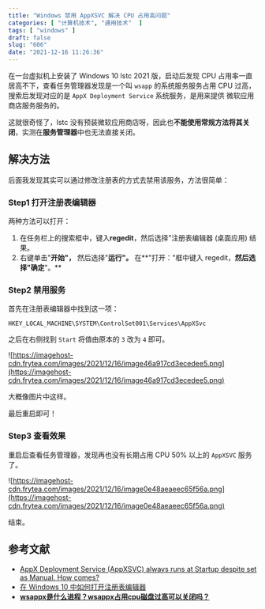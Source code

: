 ```yaml
---
title: "Windows 禁用 AppXSVC 解决 CPU 占用高问题"
categories: [ "计算机技术", "通用技术"  ]
tags: [ "windows" ]
draft: false
slug: "606"
date: "2021-12-16 11:26:36"
---
```


在一台虚拟机上安装了 Windows 10 lstc 2021 版，启动后发现 CPU 占用率一直居高不下，查看任务管理器发现是一个叫 `wsapp` 的系统服务服务占用 CPU 过高，搜索后发现对应的是 `AppX Deployment Service` 系统服务，是用来提供 微软应用商店服务服务的。

这就很奇怪了，lstc 没有预装微软应用商店呀，因此也**不能使用常规方法将其关闭**，实测在**服务管理器**中也无法直接关闭。

## 解决方法

后面我发现其实可以通过修改注册表的方式去禁用该服务，方法很简单：

### Step1 打开注册表编辑器

两种方法可以打开：

1. 在任务栏上的搜索框中，键入**regedit**，然后选择"注册表编辑器 (桌面应用) 结果。
2. 右键单击"**开始"，** 然后选择"**运行"。** 在**"打开："框中键入 regedit，**然后选择"确定**"。**

### Step2 禁用服务

首先在注册表编辑器中找到这一项：

`HKEY_LOCAL_MACHINE\SYSTEM\ControlSet001\Services\AppXSvc`

之后在右侧找到 `Start` 将值由原本的 `3` 改为 `4` 即可。

![https://imagehost-cdn.frytea.com/images/2021/12/16/image46a917cd3ecedee5.png](https://imagehost-cdn.frytea.com/images/2021/12/16/image46a917cd3ecedee5.png)

大概像图片中这样。

最后重启即可！

### Step3 查看效果

重启后查看任务管理器，发现再也没有长期占用 CPU 50% 以上的 `AppXSVC` 服务了。

![https://imagehost-cdn.frytea.com/images/2021/12/16/image0e48aeaeec65f56a.png](https://imagehost-cdn.frytea.com/images/2021/12/16/image0e48aeaeec65f56a.png)

结束。

## 参考文献

- [AppX Deployment Service (AppXSVC) always runs at Startup despite set as Manual. How comes?](https://social.technet.microsoft.com/Forums/en-US/b2bc8708-3a21-4b07-abf6-e9359e3e7961/appx-deployment-service-appxsvc-always-runs-at-startup-despite-set-as-manual-how-comes?forum=win10itprosetup)
- [在 Windows 10 中如何打开注册表编辑器](https://support.microsoft.com/zh-cn/windows/%E5%9C%A8-windows-10-%E4%B8%AD%E5%A6%82%E4%BD%95%E6%89%93%E5%BC%80%E6%B3%A8%E5%86%8C%E8%A1%A8%E7%BC%96%E8%BE%91%E5%99%A8-deab38e6-91d6-e0aa-4b7c-8878d9e07b11)
- **[wsappx是什么进程？wsappx占用cpu磁盘过高可以关闭吗？](https://www.xitmi.com/2625.html)**